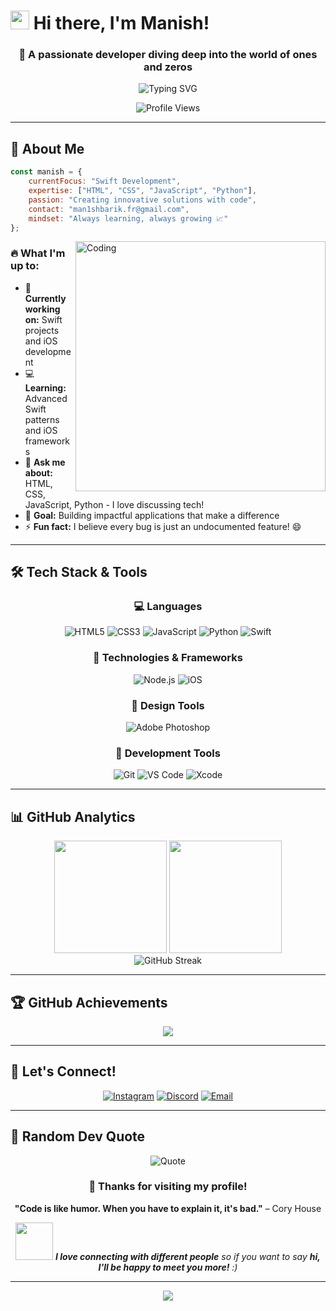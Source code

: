 # <img src="https://raw.githubusercontent.com/MartinHeinz/MartinHeinz/master/wave.gif" width="30px" height="30px" /> Hi there, I'm Manish!

<div align="center">
  
### 🚀 A passionate developer diving deep into the world of ones and zeros

<img src="https://readme-typing-svg.herokuapp.com?font=Fira+Code&size=22&duration=3000&pause=1000&color=36BCF7&center=true&vCenter=true&width=600&lines=Full+Stack+Developer;Swift+Enthusiast;Always+Learning+New+Technologies;Building+Amazing+Digital+Experiences" alt="Typing SVG" />

![Profile Views](https://komarev.com/ghpvc/?username=Man1sh28&label=Profile%20views&color=brightgreen&style=for-the-badge)

</div>

---

## 🎯 About Me

```javascript
const manish = {
    currentFocus: "Swift Development",
    expertise: ["HTML", "CSS", "JavaScript", "Python"],
    passion: "Creating innovative solutions with code",
    contact: "man1shbarik.fr@gmail.com",
    mindset: "Always learning, always growing 📈"
};
```

<img align="right" alt="Coding" width="400" src="https://cdn.dribbble.com/users/1162077/screenshots/3848914/programmer.gif">

### 🔥 What I'm up to:
- 🔭 **Currently working on:** Swift projects and iOS development
- 💻 **Learning:** Advanced Swift patterns and iOS frameworks
- 💬 **Ask me about:** HTML, CSS, JavaScript, Python - I love discussing tech!
- 🎯 **Goal:** Building impactful applications that make a difference
- ⚡ **Fun fact:** I believe every bug is just an undocumented feature! 😄

---

## 🛠️ Tech Stack & Tools

<div align="center">

### 💻 Languages
![HTML5](https://img.shields.io/badge/HTML5-E34F26?style=for-the-badge&logo=html5&logoColor=white)
![CSS3](https://img.shields.io/badge/CSS3-1572B6?style=for-the-badge&logo=css3&logoColor=white)
![JavaScript](https://img.shields.io/badge/JavaScript-F7DF1E?style=for-the-badge&logo=javascript&logoColor=black)
![Python](https://img.shields.io/badge/Python-3776AB?style=for-the-badge&logo=python&logoColor=white)
![Swift](https://img.shields.io/badge/Swift-FA7343?style=for-the-badge&logo=swift&logoColor=white)

### 🚀 Technologies & Frameworks
![Node.js](https://img.shields.io/badge/Node.js-43853D?style=for-the-badge&logo=node.js&logoColor=white)
![iOS](https://img.shields.io/badge/iOS-000000?style=for-the-badge&logo=ios&logoColor=white)

### 🎨 Design Tools
![Adobe Photoshop](https://img.shields.io/badge/Adobe%20Photoshop-31A8FF?style=for-the-badge&logo=Adobe%20Photoshop&logoColor=white)

### 🔧 Development Tools
![Git](https://img.shields.io/badge/Git-F05032?style=for-the-badge&logo=git&logoColor=white)
![VS Code](https://img.shields.io/badge/VS%20Code-007ACC?style=for-the-badge&logo=visual-studio-code&logoColor=white)
![Xcode](https://img.shields.io/badge/Xcode-1575F9?style=for-the-badge&logo=xcode&logoColor=white)

</div>

---

## 📊 GitHub Analytics

<div align="center">
  <img height="180em" src="https://github-readme-stats.vercel.app/api?username=Man1sh28&show_icons=true&theme=tokyonight&include_all_commits=true&count_private=true"/>
  <img height="180em" src="https://github-readme-stats.vercel.app/api/top-langs/?username=Man1sh28&layout=compact&langs_count=8&theme=tokyonight"/>
</div>

<div align="center">
  <img src="https://github-readme-streak-stats.herokuapp.com/?user=Man1sh28&theme=tokyonight" alt="GitHub Streak" />
</div>



---

## 🏆 GitHub Achievements

<div align="center">
  <img src="https://github-profile-trophy.vercel.app/?username=Man1sh28&theme=tokyonight&no-frame=true&no-bg=false&margin-w=4&row=2&column=4" />
</div>

---

## 🤝 Let's Connect!

<div align="center">

[![Instagram](https://img.shields.io/badge/Instagram-E4405F?style=for-the-badge&logo=instagram&logoColor=white)](https://instagram.com/man1sh.08)
[![Discord](https://img.shields.io/badge/Discord-7289DA?style=for-the-badge&logo=discord&logoColor=white)](https://discord.gg/man1sh.08)
[![Email](https://img.shields.io/badge/Email-D14836?style=for-the-badge&logo=gmail&logoColor=white)](mailto:man1shbarik.fr@gmail.com)

</div>

---

## 💭 Random Dev Quote

<div align="center">

![Quote](https://quotes-github-readme.vercel.app/api?type=horizontal&theme=tokyonight)



### 💝 Thanks for visiting my profile!


**"Code is like humor. When you have to explain it, it's bad."** – Cory House

<img src="https://media.giphy.com/media/LnQjpWaON8nhr21vNW/giphy.gif" width="60"> <em><b>I love connecting with different people</b> so if you want to say <b>hi, I'll be happy to meet you more!</b> :)</em>

</div>

---

<div align="center">
  <img src="https://capsule-render.vercel.app/api?type=waving&color=gradient&height=60&section=footer"/>
</div>

